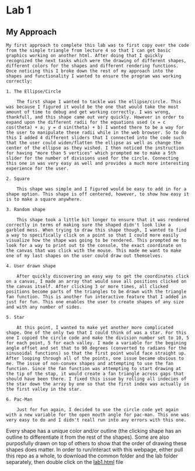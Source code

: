 # Lab 1

## My Approach

    My first approach to complete this lab was to first copy over the code from the simple triangle from lecture 4 so that I can get basic graphics working on another html. After doing that I quickly recognized the next tasks which were the drawing of different shapes, different colors for the shapes and different rendering functions. Once noticing this I broke down the rest of my approach into the shapes and functionality I wanted to ensure the program was working correctly:

    1. The Ellipse/Circle

        The first shape I wanted to tackle was the ellipse/circle. This was because I figured it would be the one that would take the most amount of time to debug and get working correctly. I was wrong, thankfull, and this shape came out very quickly. However in order to expand upon the different radii for the equations used (x = c cos(theta) + a; y = d sin(theta) + b) I wanted there to be a way for the user to manipulate these radii while in the web browser. So to do this I added 4 different sliders that I connected into the code such that the user could widen/flatten the ellipse as well as change the center of the ellipse as they wished. I then noticed the instruction for having "more than 5 vertices" which prompted me to make a 5th slider for the number of divisions used for the circle. Connecting this one in was very easy as well and provides a much more interesting experience for the user.

    2. Square

        This shape was simple and I figured would be easy to add in for a shape option. This shape is off centered, however, to show how easy it is to make a square anywhere.

    3. Random shape

        This shape took a little bit longer to ensure that it was rendered correctly in terms of making sure the shaped didn't look like a garbled mess. When trying to draw this shape though, I wanted to find a way to specifically click on a point so that I could more easily visualize how the shape was going to be rendered. This prompted me to look for a way to print out to the console, the exact coordinate on the canvas that was click with the mouse. This made me want to make one of my last shapes on the user could draw out themselves.

    4. User drawn shape

        After quickly discovering an easy way to get the coordinates click on a canvas, I made an array that would save all positions clicked on the canvas itself. After clicking 3 or more times, all clicked positions become parts of the triangles to be drawn with the triangle fan function. This is another fun interactive feature that I added in just for fun. This one enables the user to create shapes of any size and with any number of sides.

    5. Star

        At this point, I wanted to make yet another more complicated shape. One of the only two that I could think of was a star. For this one I copied the circle code and make the division number set to 10, 5 for each point, 5 for each valley. I made a variable for the begining angle offset and set that to 90 degrees (converted to radians for the sinusoidal functions) so that the first point would face straight up. After looping through all of the points, one issue became obvious to me. The issue of non-convex shapes and attempting to use the fan function. Since the fan function was attempting to start drawing at the tip of the stap, it would create a fan triangle across gaps that should have been there. I fixed this issue by rolling all indecies of the star down the array by one so that the first index was actually in the first valley in the star.

    6. Pac-Man

        Just for fun again, I decided to use the circle code yet again with a new variable for the open mouth angle for pac-man. This one was very easy to do and I didn't reall run into any errors with this one.

Every shape has a unique color and/or outline (the clicking shape has an outline to differentiate it from the rest of the shapes). Some are also purposfully drawn on top of others to show that the order of drawing these shapes does matter. In order to run/interact with this webpage, either pull this repo as a whole, to download the common folder and the lab folder separately, then double click on the [lab1.html](lab1.html) file
